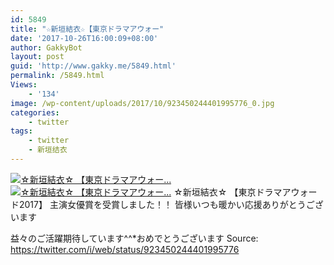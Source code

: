 ```yaml
---
id: 5849
title: "☆新垣結衣☆【東京ドラマアウォー"
date: '2017-10-26T16:00:09+08:00'
author: GakkyBot
layout: post
guid: 'http://www.gakky.me/5849.html'
permalink: /5849.html
Views:
    - '134'
image: /wp-content/uploads/2017/10/923450244401995776_0.jpg
categories:
    - twitter
tags:
    - twitter
    - 新垣结衣
---
```


[![☆新垣結衣☆
【東京ドラマアウォー...](http://www.yui-aragaki.org/wp-content/uploads/2017/10/923450244401995776_0.jpg)](http://www.yui-aragaki.org/wp-content/uploads/2017/10/923450244401995776_0.jpg)
[![☆新垣結衣☆
【東京ドラマアウォー...](http://www.yui-aragaki.org/wp-content/uploads/2017/10/923450244401995776_1.jpg)](http://www.yui-aragaki.org/wp-content/uploads/2017/10/923450244401995776_1.jpg)
☆新垣結衣☆
【東京ドラマアウォード2017】
主演女優賞を受賞しました！！
皆様いつも暖かい応援ありがとうございます

益々のご活躍期待しています^^\*おめでとうございます
Source: <https://twitter.com/i/web/status/923450244401995776>
